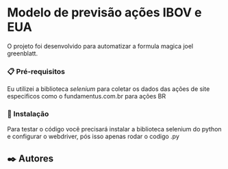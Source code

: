 # Modelo de previsão ações IBOV e EUA

O projeto foi desenvolvido para automatizar a formula magica joel greenblatt. 

### 📋 Pré-requisitos

Eu utilizei a biblioteca *selenium* para coletar os dados das ações de site especificos como o fundamentus.com.br para ações BR


### 🔧 Instalação

Para testar o código você precisará instalar a biblioteca selenium do python e configurar o webdriver, pós isso apenas rodar o codigo .py

## ✒️ Autores

